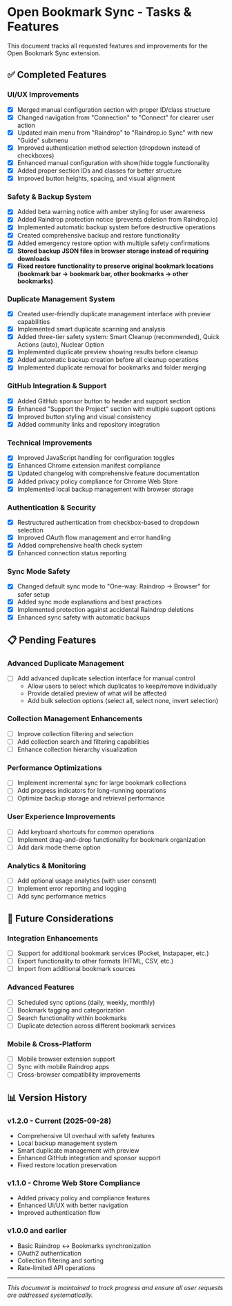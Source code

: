 # Open Bookmark Sync - Tasks & Features

This document tracks all requested features and improvements for the Open Bookmark Sync extension.

## ✅ Completed Features

### UI/UX Improvements
- [x] Merged manual configuration section with proper ID/class structure
- [x] Changed navigation from "Connection" to "Connect" for clearer user action
- [x] Updated main menu from "Raindrop" to "Raindrop.io Sync" with new "Guide" submenu
- [x] Improved authentication method selection (dropdown instead of checkboxes)
- [x] Enhanced manual configuration with show/hide toggle functionality
- [x] Added proper section IDs and classes for better structure
- [x] Improved button heights, spacing, and visual alignment

### Safety & Backup System
- [x] Added beta warning notice with amber styling for user awareness
- [x] Added Raindrop protection notice (prevents deletion from Raindrop.io)
- [x] Implemented automatic backup system before destructive operations
- [x] Created comprehensive backup and restore functionality
- [x] Added emergency restore option with multiple safety confirmations
- [x] **Stored backup JSON files in browser storage instead of requiring downloads**
- [x] **Fixed restore functionality to preserve original bookmark locations (bookmark bar → bookmark bar, other bookmarks → other bookmarks)**

### Duplicate Management System
- [x] Created user-friendly duplicate management interface with preview capabilities
- [x] Implemented smart duplicate scanning and analysis
- [x] Added three-tier safety system: Smart Cleanup (recommended), Quick Actions (auto), Nuclear Option
- [x] Implemented duplicate preview showing results before cleanup
- [x] Added automatic backup creation before all cleanup operations
- [x] Implemented duplicate removal for bookmarks and folder merging

### GitHub Integration & Support
- [x] Added GitHub sponsor button to header and support section
- [x] Enhanced "Support the Project" section with multiple support options
- [x] Improved button styling and visual consistency
- [x] Added community links and repository integration

### Technical Improvements
- [x] Improved JavaScript handling for configuration toggles
- [x] Enhanced Chrome extension manifest compliance
- [x] Updated changelog with comprehensive feature documentation
- [x] Added privacy policy compliance for Chrome Web Store
- [x] Implemented local backup management with browser storage

### Authentication & Security
- [x] Restructured authentication from checkbox-based to dropdown selection
- [x] Improved OAuth flow management and error handling
- [x] Added comprehensive health check system
- [x] Enhanced connection status reporting

### Sync Mode Safety
- [x] Changed default sync mode to "One-way: Raindrop → Browser" for safer setup
- [x] Added sync mode explanations and best practices
- [x] Implemented protection against accidental Raindrop deletions
- [x] Enhanced sync safety with automatic backups

## 📋 Pending Features

### Advanced Duplicate Management
- [ ] Add advanced duplicate selection interface for manual control
  - Allow users to select which duplicates to keep/remove individually
  - Provide detailed preview of what will be affected
  - Add bulk selection options (select all, select none, invert selection)

### Collection Management Enhancements
- [ ] Improve collection filtering and selection
- [ ] Add collection search and filtering capabilities
- [ ] Enhance collection hierarchy visualization

### Performance Optimizations
- [ ] Implement incremental sync for large bookmark collections
- [ ] Add progress indicators for long-running operations
- [ ] Optimize backup storage and retrieval performance

### User Experience Improvements
- [ ] Add keyboard shortcuts for common operations
- [ ] Implement drag-and-drop functionality for bookmark organization
- [ ] Add dark mode theme option

### Analytics & Monitoring
- [ ] Add optional usage analytics (with user consent)
- [ ] Implement error reporting and logging
- [ ] Add sync performance metrics

## 🚧 Future Considerations

### Integration Enhancements
- [ ] Support for additional bookmark services (Pocket, Instapaper, etc.)
- [ ] Export functionality to other formats (HTML, CSV, etc.)
- [ ] Import from additional bookmark sources

### Advanced Features
- [ ] Scheduled sync options (daily, weekly, monthly)
- [ ] Bookmark tagging and categorization
- [ ] Search functionality within bookmarks
- [ ] Duplicate detection across different bookmark services

### Mobile & Cross-Platform
- [ ] Mobile browser extension support
- [ ] Sync with mobile Raindrop apps
- [ ] Cross-browser compatibility improvements

## 📊 Version History

### v1.2.0 - Current (2025-09-28)
- Comprehensive UI overhaul with safety features
- Local backup management system
- Smart duplicate management with preview
- Enhanced GitHub integration and sponsor support
- Fixed restore location preservation

### v1.1.0 - Chrome Web Store Compliance
- Added privacy policy and compliance features
- Enhanced UI/UX with better navigation
- Improved authentication flow

### v1.0.0 and earlier
- Basic Raindrop ↔ Bookmarks synchronization
- OAuth2 authentication
- Collection filtering and sorting
- Rate-limited API operations

---

*This document is maintained to track progress and ensure all user requests are addressed systematically.*